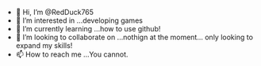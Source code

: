 - 👋 Hi, I’m @RedDuck765
- 👀 I’m interested in ...developing games
- 🌱 I’m currently learning ...how to use github!
- 💞️ I’m looking to collaborate on ...nothign at the moment... only looking to expand my skills!
- 📫 How to reach me ...You cannot.

<!---
RedDuck765/RedDuck765 is a ✨ special ✨ repository because its `README.md` (this file) appears on your GitHub profile.
You can click the Preview link to take a look at your changes.
--->
